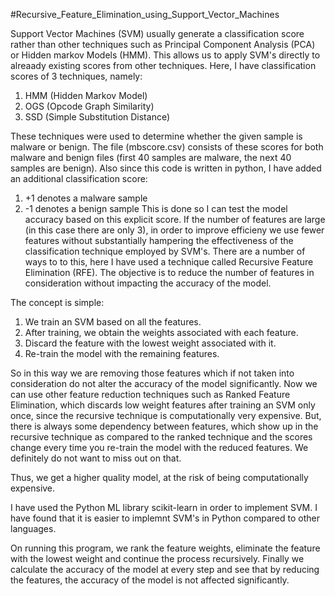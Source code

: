 #Recursive_Feature_Elimination_using_Support_Vector_Machines

Support Vector Machines (SVM) usually generate a classification score rather than other techniques such as Principal Component Analysis (PCA) or Hidden markov Models (HMM).
This allows us to apply SVM's directly to alreaady existing scores from other techniques. Here, I have classification scores of 3 techniques, namely:
1. HMM (Hidden Markov Model)
2. OGS (Opcode Graph Similarity)
3. SSD (Simple Substitution Distance)

These techniques were used to determine whether the given sample is malware or benign. The file (mbscore.csv) consists of these scores for both malware and benign files (first 40 samples are malware, the next 40 samples are benign). Also since this code is written in python, I have added an additional classification score:
1. +1 denotes a malware sample
2. -1 denotes a benign sample
This is done so I can test the model accuracy based on this explicit score. 
If the number of features are large (in this case there are only 3), in order to improve efficieny we use fewer features without substantially hampering the effectiveness of the classification technique employed by SVM's. There are a number of ways to to this, here I have used a technique called Recursive Feature Elimination (RFE).
The objective is to reduce the number of features in consideration without impacting the accuracy of the model.

The concept is simple: 
1. We train an SVM based on all the features. 
2. After training, we obtain the weights associated with each feature.
3. Discard the feature with the lowest weight associated with it.
4. Re-train the model with the remaining features.

So in this way we are removing those features which if not taken into consideration do not alter the accuracy of the model significantly.
Now we can use other feature reduction techniques such as Ranked Feature Elimination, which discards low weight features after training an SVM only once, since the recursive technique is computationally very expensive. 
But, there is always some dependency between features, which show up in the recursive technique as compared to the ranked technique and the scores change every time you re-train the model with the reduced features. We definitely do not want to miss out on that.

Thus, we get a higher quality model, at the risk of being computationally expensive. 

I have used the Python ML library scikit-learn in order to implement SVM. I have found that it is easier to implemnt SVM's in Python compared to other languages.

On running this program, we rank the feature weights, eliminate the feature with the lowest weight and continue the process recursively.
Finally we calculate the accuracy of the model at every step and see that by reducing the features, the accuracy of the model is not affected significantly.  
